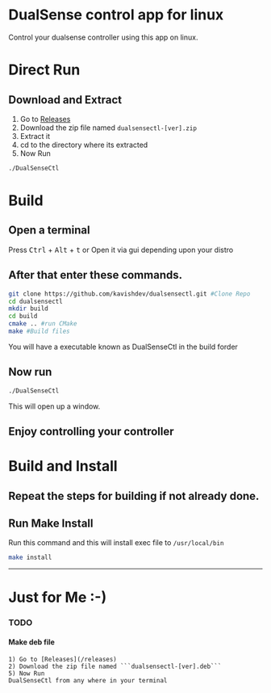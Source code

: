 # DualSense control app for linux

Control your dualsense controller using this app on linux.

# Direct Run
## Download and Extract
1) Go to [Releases](/releases)
2) Download the zip file named ```dualsensectl-[ver].zip```
3) Extract it
4) cd to the directory where its extracted 
5) Now Run
```bash
./DualSenseCtl
```

# Build
## Open a terminal 
Press <kbd>Ctrl</kbd> + <kbd>Alt</kbd> + <kbd>t</kbd>
or 
Open it via gui depending upon your distro

## After that enter these commands.

```bash
git clone https://github.com/kavishdev/dualsensectl.git #Clone Repo
cd dualsensectl
mkdir build
cd build
cmake .. #run CMake
make #Build files
```

You will have a executable known as DualSenseCtl in the build forder

## Now run
```bash
./DualSenseCtl
```

This will open up a window.

## Enjoy controlling your controller

# Build and Install

## Repeat the steps for building if not already done.

## Run Make Install

Run this command and this will install exec file to ```/usr/local/bin```

```bash
make install
```
---
# Just for Me :-)

### TODO

#### Make deb file 

```## Download and Extract
1) Go to [Releases](/releases)
2) Download the zip file named ```dualsensectl-[ver].deb```
5) Now Run
DualSenseCtl from any where in your terminal 
```